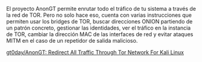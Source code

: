 El proyecto AnonGT permite enrutar todo el tráfico de tu sistema a través de la red de TOR. Pero no solo hace eso, cuenta con varias instrucciones que permiten usar los bridges de TOR, buscar direcciones ONION partiendo de un patrón concreto, gestionar las identidades, ver el tráfico en la instancia de TOR, cambiar la dirección MAC de las interfaces de red y evitar ataques MITM en el caso de un repetidor de salida malicioso.

[gt0day/AnonGT: Redirect All Traffic Through Tor Network For Kali Linux](https://github.com/gt0day/AnonGT)
